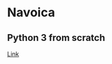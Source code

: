 # Navoica
## Python 3 from scratch
[Link](https://navoica.pl/courses/course-v1:Uniwersytet_Szczecinski+PP1+2023_5/about)
